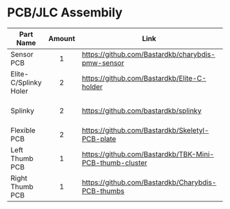 # PCB/JLC Assembily

| Part Name | Amount | Link | Note |
| --------- | :----: | ---- | ---- |
| Sensor PCB | 1 | https://github.com/Bastardkb/charybdis-pmw-sensor | Needs Assembly |
| Elite-C/Splinky Holer | 2 | https://github.com/Bastardkb/Elite-C-holder | *Can be replaced by Splinkytegrated |
| Splinky | 2 | https://github.com/bastardkb/splinky | *Can be replaced by Splinkytegrated |
| Flexible PCB | 2 | https://github.com/Bastardkb/Skeletyl-PCB-plate | 
| Left Thumb PCB | 1 | https://github.com/Bastardkb/TBK-Mini-PCB-thumb-cluster | 
| Right Thumb PCB | 1 | https://github.com/Bastardkb/Charybdis-PCB-thumbs | 
